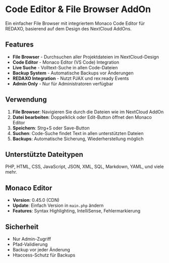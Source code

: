 # Code Editor & File Browser AddOn

Ein einfacher File Browser mit integriertem Monaco Code Editor für REDAXO, basierend auf dem Design des NextCloud AddOns.

## Features

- **File Browser** - Durchsuchen aller Projektdateien im NextCloud-Design
- **Code Editor** - Monaco Editor (VS Code) Integration  
- **Live Suche** - Volltext-Suche in allen Code-Dateien
- **Backup System** - Automatische Backups vor Änderungen
- **REDAXO Integration** - Nutzt PJAX und rex:ready Events
- **Admin Only** - Nur für Administratoren verfügbar

## Verwendung

1. **File Browser**: Navigieren Sie durch die Dateien wie im NextCloud AddOn
2. **Datei bearbeiten**: Doppelklick oder Edit-Button öffnet den Monaco Editor
3. **Speichern**: Strg+S oder Save-Button
4. **Suchen**: Code-Suche findet Text in allen unterstützten Dateien
5. **Backups**: Automatische Sicherung, Wiederherstellung möglich

## Unterstützte Dateitypen

PHP, HTML, CSS, JavaScript, JSON, XML, SQL, Markdown, YAML, und viele mehr.

## Monaco Editor

- **Version**: 0.45.0 (CDN)
- **Update**: Einfach Version in `main.php` ändern
- **Features**: Syntax Highlighting, IntelliSense, Fehlermarkierung

## Sicherheit

- Nur Admin-Zugriff
- Pfad-Validierung
- Backup vor jeder Änderung
- Htaccess-Schutz für Backups
